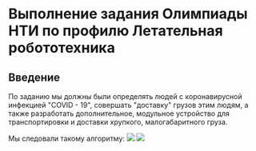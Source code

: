 # Выполнение задания Олимпиады НТИ по профилю Летательная робототехника
## Введение
По заданию мы должны были определять людей с коронавирусной инфекцией "COVID - 19", совершать "доставку" грузов этим людям, а также разработать дополнительное, модульное устройство для транспортировки и доставки хрупкого, малогабаритного груза.

Мы следовали такому алгоритму:
<img src="../assets/algorithm_1.png">
<img src="../assets/algorithm_2.png">
